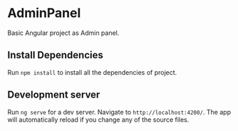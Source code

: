 # AdminPanel

Basic Angular project as Admin panel.

## Install Dependencies

Run `npm install` to install all the dependencies of project.

## Development server

Run `ng serve` for a dev server. Navigate to `http://localhost:4200/`. The app will automatically reload if you change any of the source files.


